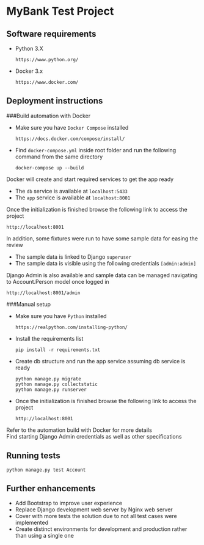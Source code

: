 # MyBank Test Project

## Software requirements
- Python 3.X
  ```
  https://www.python.org/
  ```
- Docker 3.x  
  ```
  https://www.docker.com/
  ```

## Deployment instructions

###Build automation with Docker 
- Make sure you have ```Docker Compose``` installed
  ```
  https://docs.docker.com/compose/install/
  ```

- Find ```docker-compose.yml``` inside root folder and run the following command from the same directory
  ```
  docker-compose up --build
  ```

Docker will create and start required services to get the app ready
- The ```db``` service is available at ```localhost:5433```
- The ```app``` service is available at ```localhost:8001```

Once the initialization is finished browse the following link to access the project
  ``` 
  http://localhost:8001
  ``` 

In addition, some fixtures were run to have some sample data for easing the review 
- The sample data is linked to Django ```superuser```
- The sample data is visible using the following credentials ```[admin:admin]```

Django Admin is also available and sample data can be managed navigating to Account.Person model once logged in 
  ``` 
  http://localhost:8001/admin
  ``` 

###Manual setup
- Make sure you have ```Python``` installed
  ```
  https://realpython.com/installing-python/
  ```

- Install the requirements list
  ```
  pip install -r requirements.txt
  ```

- Create db structure and run the app service assuming db service is ready 
  ```
  python manage.py migrate
  python manage.py collectstatic
  python manage.py runserver
  ```
  
- Once the initialization is finished browse the following link to access the project
  ``` 
  http://localhost:8001
  ``` 

Refer to the automation build with Docker for more details
<br>
Find starting Django Admin credentials as well as other specifications


## Running tests
```
python manage.py test Account
```

## Further enhancements
- Add Bootstrap to improve user experience 
- Replace Django development web server by Nginx web server
- Cover with more tests the solution due to not all test cases were implemented
- Create distinct environments for development and production rather than using a single one